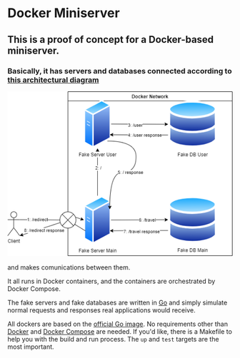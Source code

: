 # Docker Miniserver

## This is a proof of concept for a Docker-based miniserver.

### Basically, it has servers and databases connected according to [this architectural diagram](arch.dio)

![](arch.png)

and makes comunications between them.

It all runs in Docker containers, and the containers are orchestrated by Docker Compose.

The fake servers and fake databases are written in [Go](https://golang.org/) and simply simulate normal requests and responses real applications would receive.

All dockers are based on the [official Go image](https://hub.docker.com/_/golang/). No requirements other than [Docker](https://www.docker.com/) and [Docker Compose](https://docs.docker.com/compose/) are needed. If you'd like, there is a Makefile to help you with the build and run process. The `up` and `test` targets are the most important.
